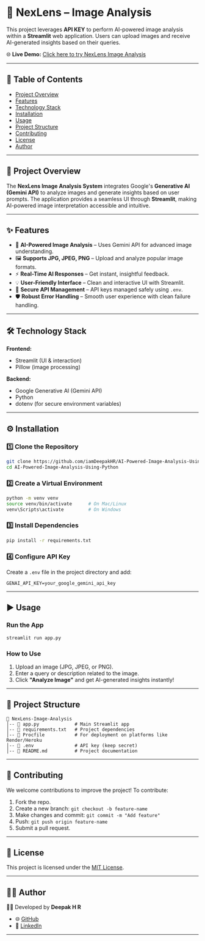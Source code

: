 # 🧠 NexLens – Image Analysis

This project leverages **API KEY** to perform AI-powered image analysis within a **Streamlit** web application. Users can upload images and receive AI-generated insights based on their queries.

🌐 **Live Demo:** [Click here to try NexLens Image Analysis](https://ai-nexlens.onrender.com/)

---

## 📑 Table of Contents

- [Project Overview](#project-overview)
- [Features](#features)
- [Technology Stack](#technology-stack)
- [Installation](#installation)
- [Usage](#usage)
- [Project Structure](#project-structure)
- [Contributing](#contributing)
- [License](#license)
- [Author](#author)

---

## 📌 Project Overview

The **NexLens Image Analysis System** integrates Google's **Generative AI (Gemini API)** to analyze images and generate insights based on user prompts. The application provides a seamless UI through **Streamlit**, making AI-powered image interpretation accessible and intuitive.

---

## ✨ Features

- 🧠 **AI-Powered Image Analysis** – Uses Gemini API for advanced image understanding.
- 🖼️ **Supports JPG, JPEG, PNG** – Upload and analyze popular image formats.
- ⚡ **Real-Time AI Responses** – Get instant, insightful feedback.
- 💡 **User-Friendly Interface** – Clean and interactive UI with Streamlit.
- 🔐 **Secure API Management** – API keys managed safely using `.env`.
- 🛡️ **Robust Error Handling** – Smooth user experience with clean failure handling.

---

## 🛠️ Technology Stack

**Frontend:**
- Streamlit (UI & interaction)
- Pillow (image processing)

**Backend:**
- Google Generative AI (Gemini API)
- Python
- dotenv (for secure environment variables)

---

## ⚙️ Installation

### 1️⃣ Clone the Repository
```bash
git clone https://github.com/iamDeepakHR/AI-Powered-Image-Analysis-Using-Python.git
cd AI-Powered-Image-Analysis-Using-Python
````

### 2️⃣ Create a Virtual Environment

```bash
python -m venv venv
source venv/bin/activate      # On Mac/Linux
venv\Scripts\activate         # On Windows
```

### 3️⃣ Install Dependencies

```bash
pip install -r requirements.txt
```

### 4️⃣ Configure API Key

Create a `.env` file in the project directory and add:

```
GENAI_API_KEY=your_google_gemini_api_key
```

---

## ▶️ Usage

### Run the App

```bash
streamlit run app.py
```

### How to Use

1. Upload an image (JPG, JPEG, or PNG).
2. Enter a query or description related to the image.
3. Click **"Analyze Image"** and get AI-generated insights instantly!

---

## 📁 Project Structure

```
📂 NexLens-Image-Analysis
│-- 📜 app.py             # Main Streamlit app
│-- 📜 requirements.txt   # Project dependencies
│-- 📜 Procfile           # For deployment on platforms like Render/Heroku
│-- 📜 .env               # API key (keep secret)
│-- 📜 README.md          # Project documentation
```

---

## 🤝 Contributing

We welcome contributions to improve the project!
To contribute:

1. Fork the repo.
2. Create a new branch: `git checkout -b feature-name`
3. Make changes and commit: `git commit -m "Add feature"`
4. Push: `git push origin feature-name`
5. Submit a pull request.

---

## 📄 License

This project is licensed under the [MIT License](LICENSE).

---

## 🙋‍♂️ Author

👨‍💻 Developed by **Deepak H R**

* 🌐 [GitHub](https://github.com/iamDeepakHR)
* 🔗 [LinkedIn](https://linkedin.com/in/iamdeepakhr)

---
